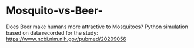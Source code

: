 # Mosquito-vs-Beer-
Does Beer make humans more attractive to Mosquitoes?  Python simulation based on data recorded for the study: https://www.ncbi.nlm.nih.gov/pubmed/20209056
